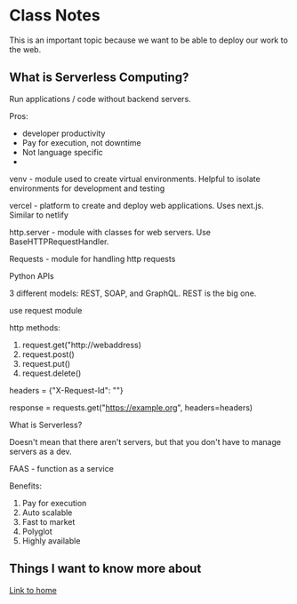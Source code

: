 # Class Notes

This is an important topic because we want to be able to deploy our work to the web.

## What is Serverless Computing?

Run applications / code without backend servers.

Pros:
- developer productivity
- Pay for execution, not downtime
- Not language specific
- 

venv - module used to create virtual environments.  Helpful to isolate environments for development and testing

vercel - platform to create and deploy web applications.  Uses next.js.  Similar to netlify

http.server - module with classes for web servers.  Use BaseHTTPRequestHandler.

Requests - module for handling http requests

Python APIs

3 different models: REST, SOAP, and GraphQL.  REST is the big one.

use request module

http methods:
1. request.get("http://webaddress)
2. request.post()
3. request.put()
4. request.delete()

headers = {"X-Request-Id": "<my-request-id>"}

response = requests.get("https://example.org", headers=headers) 

What is Serverless?

Doesn't mean that there aren't servers, but that you don't have to manage servers as a dev.

FAAS - function as a service

Benefits:
1. Pay for execution
2. Auto scalable
3. Fast to market
4. Polyglot
5. Highly available

## Things I want to know more about

[Link to home](https://mikeshen7.github.io/reading-notes)
